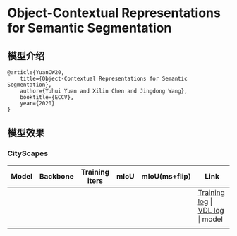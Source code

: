 # Object-Contextual Representations for Semantic Segmentation

## 模型介绍

    @article{YuanCW20,
        title={Object-Contextual Representations for Semantic Segmentation},
        author={Yuhui Yuan and Xilin Chen and Jingdong Wang},
        booktitle={ECCV},
        year={2020}
    }

## 模型效果

### CityScapes

|Model|Backbone|Training iters|mIoU|mIoU(ms+flip)|Link|
|-|-|-|-|-|-|
||||||[Training log]() \| [VDL log](https://www.paddlepaddle.org.cn/paddle/visualdl/service/app/scalar?id=176bf6ca4d89957ffe62ac7c30fcd039) \| model |
||||||||
